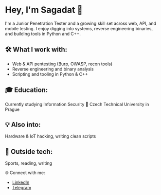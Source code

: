 # Hey, I'm Sagadat 👋

I'm a Junior Penetration Tester and a growing skill set across web, API, and mobile testing. I enjoy digging into systems, reverse engineering binaries, and building tools in Python and C++.

## 🛠️ What I work with:

- Web & API pentesting (Burp, OWASP, recon tools)
- Reverse engineering and binary analysis
- Scripting and tooling in Python & C++

## 🎓 Education:

Currently studying Information Security
📍 Czech Technical University in Prague

## 💡 Also into:

Hardware & IoT hacking, writing clean scripts

## 🧘 Outside tech:

Sports, reading, writing

🌐 Connect with me:

- [LinkedIn](https://www.linkedin.com/in/sagadat-seitzhan/)
- [Telegram](https://t.me/kokpenbek)
